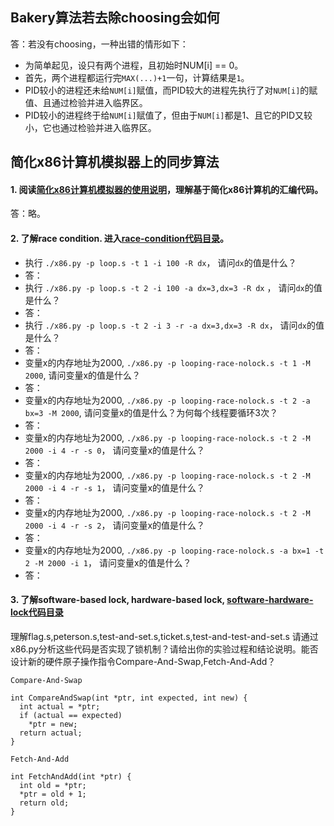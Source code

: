 ## Bakery算法若去除choosing会如何

答：若没有choosing，一种出错的情形如下：
 - 为简单起见，设只有两个进程，且初始时NUM[i] == 0。
 - 首先，两个进程都运行完`MAX(...)+1`一句，计算结果是`1`。
 - PID较小的进程还未给`NUM[i]`赋值，而PID较大的进程先执行了对`NUM[i]`的赋值、且通过检验并进入临界区。
 - PID较小的进程终于给`NUM[i]`赋值了，但由于`NUM[i]`都是1、且它的PID又较小，它也通过检验并进入临界区。

## 简化x86计算机模拟器上的同步算法

#### 1. 阅读[简化x86计算机模拟器的使用说明](https://github.com/chyyuu/ucore_lab/blob/master/related_info/lab7/lab7-spoc-exercise.md)，理解基于简化x86计算机的汇编代码。

答：略。

#### 2. 了解race condition. 进入[race-condition代码目录](https://github.com/chyyuu/ucore_lab/tree/master/related_info/lab7/race-condition)。

- 执行 `./x86.py -p loop.s -t 1 -i 100 -R dx`， 请问`dx`的值是什么？
 - 答：
- 执行 `./x86.py -p loop.s -t 2 -i 100 -a dx=3,dx=3 -R dx` ， 请问`dx`的值是什么？
 - 答：
- 执行 `./x86.py -p loop.s -t 2 -i 3 -r -a dx=3,dx=3 -R dx`， 请问`dx`的值是什么？
 - 答：
- 变量x的内存地址为2000, `./x86.py -p looping-race-nolock.s -t 1 -M 2000`, 请问变量x的值是什么？
 - 答：
- 变量x的内存地址为2000, `./x86.py -p looping-race-nolock.s -t 2 -a bx=3 -M 2000`, 请问变量x的值是什么？为何每个线程要循环3次？
 - 答：
- 变量x的内存地址为2000, `./x86.py -p looping-race-nolock.s -t 2 -M 2000 -i 4 -r -s 0`， 请问变量x的值是什么？
 - 答：
- 变量x的内存地址为2000, `./x86.py -p looping-race-nolock.s -t 2 -M 2000 -i 4 -r -s 1`， 请问变量x的值是什么？
 - 答：
- 变量x的内存地址为2000, `./x86.py -p looping-race-nolock.s -t 2 -M 2000 -i 4 -r -s 2`， 请问变量x的值是什么？ 
 - 答：
- 变量x的内存地址为2000, `./x86.py -p looping-race-nolock.s -a bx=1 -t 2 -M 2000 -i 1`， 请问变量x的值是什么？ 
 - 答：

#### 3. 了解software-based lock, hardware-based lock, [software-hardware-lock代码目录](https://github.com/chyyuu/ucore_lab/tree/master/related_info/lab7/software-hardware-locks)

理解flag.s,peterson.s,test-and-set.s,ticket.s,test-and-test-and-set.s 请通过x86.py分析这些代码是否实现了锁机制？请给出你的实验过程和结论说明。能否设计新的硬件原子操作指令Compare-And-Swap,Fetch-And-Add？
```
Compare-And-Swap

int CompareAndSwap(int *ptr, int expected, int new) {
  int actual = *ptr;
  if (actual == expected)
    *ptr = new;
  return actual;
}
```

```
Fetch-And-Add

int FetchAndAdd(int *ptr) {
  int old = *ptr;
  *ptr = old + 1;
  return old;
}
```
